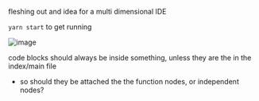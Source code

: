 fleshing out and idea for a multi dimensional IDE

`yarn start` to get running

![image](https://github.com/kraftman/3DE/assets/482309/6f510417-b8ec-49d2-b276-d0c7742eea88)

code blocks should always be inside something, unless they are the in the index/main file

- so should they be attached the the function nodes, or independent nodes?
